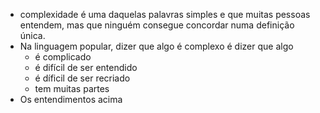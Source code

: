 - complexidade é uma daquelas palavras simples e que muitas pessoas entendem, mas que ninguém consegue concordar numa definição única.
- Na linguagem popular, dizer que algo é complexo é dizer que algo
	- é complicado
	- é difícil de ser entendido
	- é díficil de ser recriado
	- tem muitas partes
- Os entendimentos acima